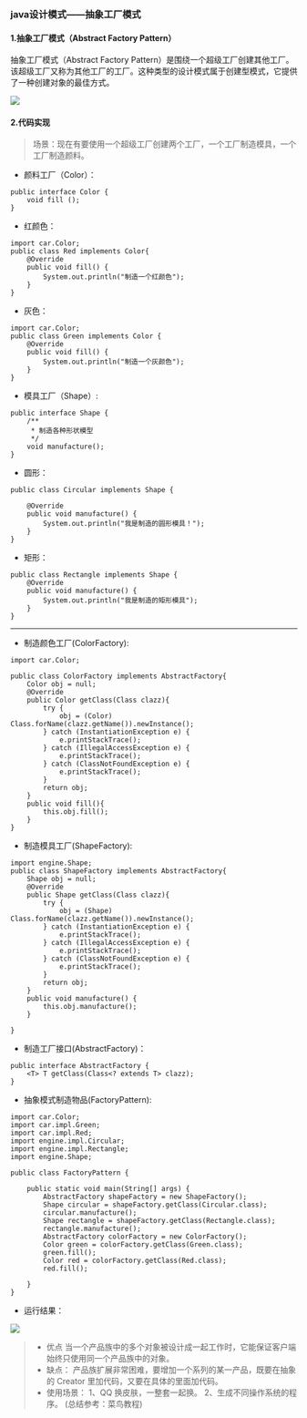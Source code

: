 ### java设计模式——抽象工厂模式

#### 1.抽象工厂模式（Abstract Factory Pattern）

抽象工厂模式（Abstract Factory Pattern）是围绕一个超级工厂创建其他工厂。该超级工厂又称为其他工厂的工厂。这种类型的设计模式属于创建型模式，它提供了一种创建对象的最佳方式。

![](https://upload-images.jianshu.io/upload_images/1616232-d8bcb3579f2b5d59.png?imageMogr2/auto-orient/strip%7CimageView2/2/w/1240)

#### 2.代码实现

>场景：现在有要使用一个超级工厂创建两个工厂，一个工厂制造模具，一个工厂制造颜料。

- 颜料工厂（Color）：

```
public interface Color {
    void fill ();
}
```
- 红颜色：

```
import car.Color;
public class Red implements Color{
    @Override
    public void fill() {
        System.out.println("制造一个红颜色");
    }
}
```
- 灰色：

```
import car.Color;
public class Green implements Color {
    @Override
    public void fill() {
        System.out.println("制造一个灰颜色");
    }
}
```
- 模具工厂（Shape）:

```
public interface Shape {
    /**
     * 制造各种形状模型
     */
    void manufacture();
}
```
- 圆形：

```
public class Circular implements Shape {

    @Override
    public void manufacture() {
        System.out.println("我是制造的圆形模具！");
    }
}
```
- 矩形：

```
public class Rectangle implements Shape {
    @Override
    public void manufacture() {
        System.out.println("我是制造的矩形模具");
    }
}
```
--- 
- 制造颜色工厂(ColorFactory):

```
import car.Color;

public class ColorFactory implements AbstractFactory{
    Color obj = null;
    @Override
    public Color getClass(Class clazz){
        try {
            obj = (Color) Class.forName(clazz.getName()).newInstance();
        } catch (InstantiationException e) {
            e.printStackTrace();
        } catch (IllegalAccessException e) {
            e.printStackTrace();
        } catch (ClassNotFoundException e) {
            e.printStackTrace();
        }
        return obj;
    }
    public void fill(){
        this.obj.fill();
    }
}
```
- 制造模具工厂(ShapeFactory):

```
import engine.Shape;
public class ShapeFactory implements AbstractFactory{
    Shape obj = null;
    @Override
    public Shape getClass(Class clazz){
        try {
            obj = (Shape) Class.forName(clazz.getName()).newInstance();
        } catch (InstantiationException e) {
            e.printStackTrace();
        } catch (IllegalAccessException e) {
            e.printStackTrace();
        } catch (ClassNotFoundException e) {
            e.printStackTrace();
        }
        return obj;
    }
    public void manufacture() {
        this.obj.manufacture();
    }
    
}
```
- 制造工厂接口(AbstractFactory)：

```
public interface AbstractFactory {
    <T> T getClass(Class<? extends T> clazz);
}
```
- 抽象模式制造物品(FactoryPattern):

```
import car.Color;
import car.impl.Green;
import car.impl.Red;
import engine.impl.Circular;
import engine.impl.Rectangle;
import engine.Shape;

public class FactoryPattern {

    public static void main(String[] args) {
        AbstractFactory shapeFactory = new ShapeFactory();
        Shape circular = shapeFactory.getClass(Circular.class);
        circular.manufacture();
        Shape rectangle = shapeFactory.getClass(Rectangle.class);
        rectangle.manufacture();
        AbstractFactory colorFactory = new ColorFactory();
        Color green = colorFactory.getClass(Green.class);
        green.fill();
        Color red = colorFactory.getClass(Red.class);
        red.fill();

    }
}

```
- 运行结果：

![](https://upload-images.jianshu.io/upload_images/1616232-d6c979c0f8c15d47.png?imageMogr2/auto-orient/strip%7CimageView2/2/w/1240)

>- 优点
当一个产品族中的多个对象被设计成一起工作时，它能保证客户端始终只使用同一个产品族中的对象。
>- 缺点：
产品族扩展非常困难，要增加一个系列的某一产品，既要在抽象的 Creator 里加代码，又要在具体的里面加代码。
>- 使用场景： 
 1、QQ 换皮肤，一整套一起换。 2、生成不同操作系统的程序。
>(总结参考：菜鸟教程)
